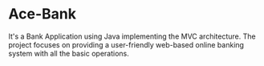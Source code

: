 # Ace-Bank
It's a Bank Application using Java implementing the MVC architecture. The project focuses on providing a user-friendly web-based online banking system with all the basic operations.
